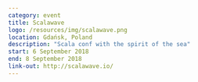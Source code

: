 ```yaml
---
category: event
title: Scalawave
logo: /resources/img/scalawave.png
location: Gdańsk, Poland
description: "Scala conf with the spirit of the sea"
start: 6 September 2018
end: 8 September 2018
link-out: http://scalawave.io/
---
```

